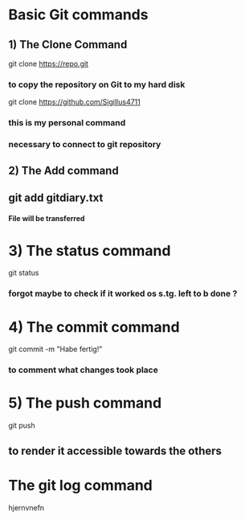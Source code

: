 # Basic Git commands 


## 1) The Clone Command 
git clone https://repo.git

### to copy the repository on Git to my hard disk

git clone https://github.com/Sigillus4711

### this is my personal command   
### necessary to connect to git repository 

## 2) The Add command 
## git add gitdiary.txt 

#### File will be transferred 

# 3) The status command 
git status

 ### forgot maybe to check if it worked os s.tg. left to b done ? 

#  4) The commit command 
git commit -m "Habe fertig!"

### to comment what changes took place 

# 5) The push command 
git push

## to render it accessible towards the others 

# The git log command 

hjernvnefn
